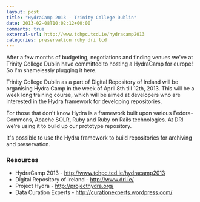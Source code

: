 ```yaml
---
layout: post
title: "HydraCamp 2013 - Trinity College Dublin"
date: 2013-02-08T10:02:12+00:00
comments: true
external-url: http://www.tchpc.tcd.ie/hydracamp2013
categories: preservation ruby dri tcd
---
```


After a few months of budgeting, negotiations and finding venues we've
at Trinity College Dublin have committed to hosting a HydraCamp for
europe! So I'm shamelessly plugging it here.

Trinity College Dublin as a part of Digital Repository of Ireland will
be organising Hydra Camp in the week of April 8th till 12th, 2013. This
will be a week long training course, which will be aimed at developers
who are interested in the Hydra framework for developing repositories.

For those that don't know Hydra is a framework built upon various
Fedora-Commons, Apache SOLR, Ruby and Ruby on Rails technologies. At
DRI we're using it to build up our prototype repository.

It's possible to use the Hydra framework to build repositories for
archiving and preservation.

### Resources

* HydraCamp 2013 - http://www.tchpc.tcd.ie/hydracamp2013
* Digital Repository of Ireland - http://www.dri.ie/
* Project Hydra - http://projecthydra.org/
* Data Curation Experts - http://curationexperts.wordpress.com/
